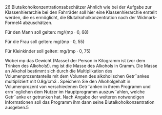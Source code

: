 26 Blutalkoholkonzentrationsabschätzer
Ahnlich wie bei der Aufgabe zur Klassenhierarchie bei den Fahrräder soll hier eine Klassenhierarchie erstellt werden, die es ermöglicht, die Blutalkoholkonzentration nach der Widmark-Formel4
abzuschätzen.

Für den Mann soll gelten:
mg/(mp · 0, 68)

Für die Frau soll gelten:
mg/(mp · 0, 55)

Für Kleinkinder soll gelten:
mg/(mp · 0, 75)

Wobei mp das Gewicht (Masse) der Person in Kilogramm ist (vor dem Trinken des Alkohols!). mg
ist die Masse des Alkohols in Gramm. Die Masse an Alkohol bestimmt sich durch die Multiplikation
des Volumenprozentanteils mit dem Volumen des alkoholischen Getr¨ankes multipliziert mit
0.8g/cm3
.
Speichern Sie den Alkoholgehalt in Volumenprozent von verschiedenen Getr¨anken in ihrem
Programm und erm¨oglichen dem Nutzer im Hauptprogramm auszuw¨ahlen, welche Getr¨anke er
getrunken hat. Nach Angabe der weiteren notwendigen Informationen soll das Programm ihm
dann seine Blutalkoholkonzentration ausgeben.5
